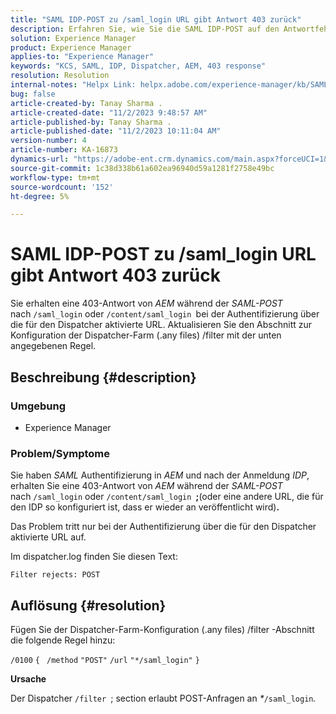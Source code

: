 ```yaml
---
title: "SAML IDP-POST zu /saml_login URL gibt Antwort 403 zurück"
description: Erfahren Sie, wie Sie die SAML IDP-POST auf den Antwortfehler /saml_login URL 403 auflösen.
solution: Experience Manager
product: Experience Manager
applies-to: "Experience Manager"
keywords: "KCS, SAML, IDP, Dispatcher, AEM, 403 response"
resolution: Resolution
internal-notes: "Helpx Link: helpx.adobe.com/experience-manager/kb/SAML-IDP-POST-to-saml-login-url-returns-403-response-AEM-6-x0.html"
bug: false
article-created-by: Tanay Sharma .
article-created-date: "11/2/2023 9:48:57 AM"
article-published-by: Tanay Sharma .
article-published-date: "11/2/2023 10:11:04 AM"
version-number: 4
article-number: KA-16873
dynamics-url: "https://adobe-ent.crm.dynamics.com/main.aspx?forceUCI=1&pagetype=entityrecord&etn=knowledgearticle&id=651a8108-6579-ee11-8179-6045bd006149"
source-git-commit: 1c38d338b61a602ea96940d59a1281f2758e49bc
workflow-type: tm+mt
source-wordcount: '152'
ht-degree: 5%

---
```


# SAML IDP-POST zu /saml_login URL gibt Antwort 403 zurück


Sie erhalten eine 403-Antwort von *AEM* während der *SAML-POST* nach `/saml_login` oder `/content/saml_login `bei der Authentifizierung über die für den Dispatcher aktivierte URL. Aktualisieren Sie den Abschnitt zur Konfiguration der Dispatcher-Farm (.any files) /filter mit der unten angegebenen Regel.

## Beschreibung {#description}


### Umgebung

- Experience Manager




### Problem/Symptome

Sie haben *SAML* Authentifizierung in *AEM* und nach der Anmeldung *IDP*, erhalten Sie eine 403-Antwort von *AEM* während der *SAML-POST* nach `/saml_login` oder `/content/saml_login `<b>;</b>(oder eine andere URL, die für den IDP so konfiguriert ist, dass er wieder an veröffentlicht wird)<b>.</b>

Das Problem tritt nur bei der Authentifizierung über die für den Dispatcher aktivierte URL auf.

Im dispatcher.log finden Sie diesen Text:

`Filter rejects: POST`


## Auflösung {#resolution}


Fügen Sie der Dispatcher-Farm-Konfiguration (.any files) /filter -Abschnitt die folgende Regel hinzu:

`/0100` `{ ` `/method` `"POST"` `/url` `"*/saml_login"` `}`



<b>Ursache</b>

Der Dispatcher `/filter `; section erlaubt POST-Anfragen an *\**`/saml_login`*.*
